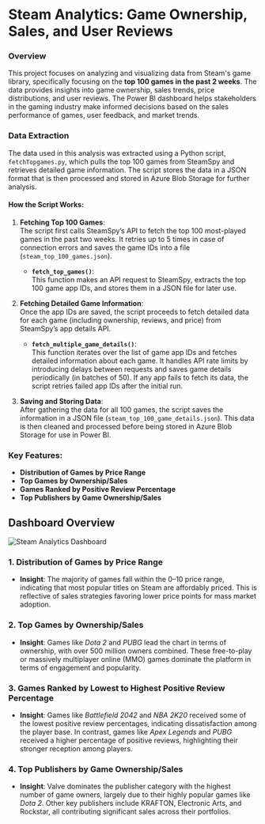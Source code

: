 # Steam Analytics: Game Ownership, Sales, and User Reviews

### Overview  
This project focuses on analyzing and visualizing data from Steam's game library, specifically focusing on the **top 100 games in the past 2 weeks**. The data provides insights into game ownership, sales trends, price distributions, and user reviews. The Power BI dashboard helps stakeholders in the gaming industry make informed decisions based on the sales performance of games, user feedback, and market trends.

### Data Extraction

The data used in this analysis was extracted using a Python script, `fetchTopgames.py`, which pulls the top 100 games from SteamSpy and retrieves detailed game information. The script stores the data in a JSON format that is then processed and stored in Azure Blob Storage for further analysis.

#### How the Script Works:

1. **Fetching Top 100 Games**:  
   The script first calls SteamSpy’s API to fetch the top 100 most-played games in the past two weeks. It retries up to 5 times in case of connection errors and saves the game IDs into a file (`steam_top_100_games.json`).

   - **`fetch_top_games()`**:  
   This function makes an API request to SteamSpy, extracts the top 100 game app IDs, and stores them in a JSON file for later use.

2. **Fetching Detailed Game Information**:  
   Once the app IDs are saved, the script proceeds to fetch detailed data for each game (including ownership, reviews, and price) from SteamSpy’s app details API.

   - **`fetch_multiple_game_details()`**:  
   This function iterates over the list of game app IDs and fetches detailed information about each game. It handles API rate limits by introducing delays between requests and saves game details periodically (in batches of 50). If any app fails to fetch its data, the script retries failed app IDs after the initial run.

3. **Saving and Storing Data**:  
   After gathering the data for all 100 games, the script saves the information in a JSON file (`steam_top_100_game_details.json`). This data is then cleaned and processed before being stored in Azure Blob Storage for use in Power BI.

### Key Features:

- **Distribution of Games by Price Range**
- **Top Games by Ownership/Sales**
- **Games Ranked by Positive Review Percentage**
- **Top Publishers by Game Ownership/Sales**

## Dashboard Overview

![Steam Analytics Dashboard](https://github.com/user-attachments/assets/e22e5583-a39d-4f10-abf1-419d3abc9db7)


### 1. **Distribution of Games by Price Range**
   - **Insight**: The majority of games fall within the $0–$10 price range, indicating that most popular titles on Steam are affordably priced. This is reflective of sales strategies favoring lower price points for mass market adoption.

### 2. **Top Games by Ownership/Sales**
   - **Insight**: Games like *Dota 2* and *PUBG* lead the chart in terms of ownership, with over 500 million owners combined. These free-to-play or massively multiplayer online (MMO) games dominate the platform in terms of engagement and popularity.

### 3. **Games Ranked by Lowest to Highest Positive Review Percentage**
   - **Insight**: Games like *Battlefield 2042* and *NBA 2K20* received some of the lowest positive review percentages, indicating dissatisfaction among the player base. In contrast, games like *Apex Legends* and *PUBG* received a higher percentage of positive reviews, highlighting their stronger reception among players.

### 4. **Top Publishers by Game Ownership/Sales**
   - **Insight**: Valve dominates the publisher category with the highest number of game owners, largely due to their highly popular games like *Dota 2*. Other key publishers include KRAFTON, Electronic Arts, and Rockstar, all contributing significant sales across their portfolios.
